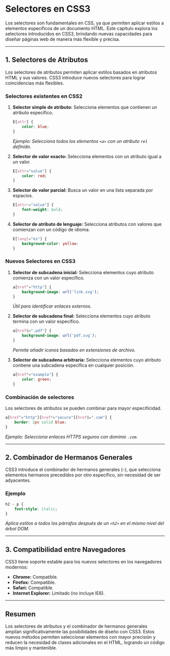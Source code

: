 # Selectores en CSS3

Los selectores son fundamentales en CSS, ya que permiten aplicar estilos a elementos específicos de un documento HTML. Este capítulo explora los selectores introducidos en CSS3, brindando nuevas capacidades para diseñar páginas web de manera más flexible y precisa.

---

## 1. Selectores de Atributos
Los selectores de atributos permiten aplicar estilos basados en atributos HTML y sus valores. CSS3 introduce nuevos selectores para lograr coincidencias más flexibles.

### Selectores existentes en CSS2
1. **Selector simple de atributo:** Selecciona elementos que contienen un atributo específico.
   ```css
   E[attr] {
       color: blue;
   }
   ```
   _Ejemplo: Selecciona todos los elementos `<a>` con un atributo `rel` definido._

2. **Selector de valor exacto:** Selecciona elementos con un atributo igual a un valor.
   ```css
   E[attr="value"] {
       color: red;
   }
   ```

3. **Selector de valor parcial:** Busca un valor en una lista separada por espacios.
   ```css
   E[attr~="value"] {
       font-weight: bold;
   }
   ```

4. **Selector de atributo de lenguaje:** Selecciona atributos con valores que comienzan con un código de idioma.
   ```css
   E[lang|="es"] {
       background-color: yellow;
   }
   ```

### Nuevos Selectores en CSS3
1. **Selector de subcadena inicial:** Selecciona elementos cuyo atributo comienza con un valor específico.
   ```css
   a[href^="http"] {
       background-image: url('link.svg');
   }
   ```
   _Útil para identificar enlaces externos._

2. **Selector de subcadena final:** Selecciona elementos cuyo atributo termina con un valor específico.
   ```css
   a[href$=".pdf"] {
       background-image: url('pdf.svg');
   }
   ```
   _Permite añadir iconos basados en extensiones de archivo._

3. **Selector de subcadena arbitraria:** Selecciona elementos cuyo atributo contiene una subcadena específica en cualquier posición.
   ```css
   a[href*="example"] {
       color: green;
   }
   ```

### Combinación de selectores
Los selectores de atributos se pueden combinar para mayor especificidad.
```css
a[href^="http"][href*="secure"][href$=".com"] {
    border: 2px solid blue;
}
```
_Ejemplo: Selecciona enlaces HTTPS seguros con dominio `.com`._

---

## 2. Combinador de Hermanos Generales
CSS3 introduce el combinador de hermanos generales (`~`), que selecciona elementos hermanos precedidos por otro específico, sin necesidad de ser adyacentes.

### Ejemplo
```css
h2 ~ p {
    font-style: italic;
}
```
_Aplica estilos a todos los párrafos después de un `<h2>` en el mismo nivel del árbol DOM._

---

## 3. Compatibilidad entre Navegadores
CSS3 tiene soporte estable para los nuevos selectores en los navegadores modernos:
- **Chrome:** Compatible.
- **Firefox:** Compatible.
- **Safari:** Compatible.
- **Internet Explorer:** Limitado (no incluye IE6).

---

## Resumen
Los selectores de atributos y el combinador de hermanos generales amplían significativamente las posibilidades de diseño con CSS3. Estos nuevos métodos permiten seleccionar elementos con mayor precisión y reducen la necesidad de clases adicionales en el HTML, logrando un código más limpio y mantenible.
